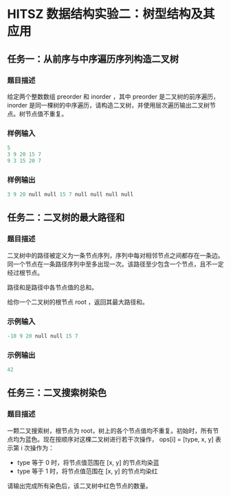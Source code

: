 # HITSZ 数据结构实验二：树型结构及其应用

## 任务一：从前序与中序遍历序列构造二叉树

### 题目描述

给定两个整数数组 preorder 和 inorder ，其中 preorder 是二叉树的前序遍历， inorder 是同一棵树的中序遍历，请构造二叉树，并使用层次遍历输出二叉树节点。树节点值不重复。

### 样例输入

```c
5
3 9 20 15 7
9 3 15 20 7
```

### 样例输出

```c
3 9 20 null null 15 7 null null null null 
```

## 任务二：二叉树的最大路径和

### 题目描述

二叉树中的路径被定义为一条节点序列，序列中每对相邻节点之间都存在一条边。同一个节点在一条路径序列中至多出现一次。该路径至少包含一个节点，且不一定经过根节点。

路径和是路径中各节点值的总和。

给你一个二叉树的根节点 root ，返回其最大路径和。

### 示例输入

```c
-10 9 20 null null 15 7
```

### 示例输出

```c
42
```

## 任务三：二叉搜索树染色

### 题目描述

一颗二叉搜索树，根节点为 root，树上的各个节点值均不重复。初始时，所有节点均为蓝色。现在按顺序对这棵二叉树进行若干次操作， ops[i] = [type, x, y] 表示第 i 次操作为：

- type 等于 0 时，将节点值范围在 [x, y] 的节点均染蓝
- type 等于 1 时，将节点值范围在 [x, y] 的节点均染红

请输出完成所有染色后，该二叉树中红色节点的数量。
